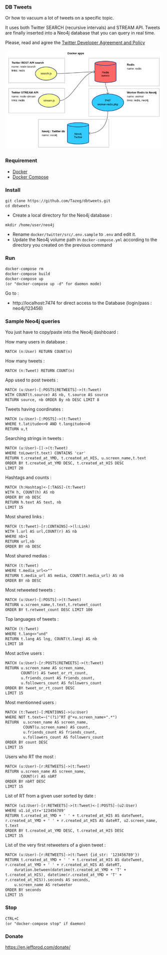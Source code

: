 ### DB Tweets

Or how to vacuum a lot of tweets on a specific topic.

It uses both Twitter SEARCH (recursive intervals) and STREAM API.
Tweets are finally inserted into a Neo4j database that you can query in real time.

Please, read and agree the [Twitter Developer Agreement and Policy](https://developer.twitter.com/en/developer-terms/agreement-and-policy.html)

![Schéma](dbtweets.png)

### Requirement

- [Docker](https://docs.docker.com/install/)
- [Docker Compose](https://docs.docker.com/compose/)

### Install

```
git clone https://github.com/Tazeg/dbtweets.git
cd dbtweets
```

- Create a local directory for the Neo4j database :

```
mkdir /home/user/neo4j
```

- Rename `docker/twitter/src/.env.sample` to `.env` and edit it.
- Update the Neo4j volume path in `docker-compose.yml` according to the directory you created on the previous command


### Run

```
docker-compose rm
docker-compose build
docker-compose up
(or "docker-compose up -d" for daemon mode)
```

Go to :

- http://localhost:7474 for direct access to the Database (login/pass : neo4j/123456)

### Sample Neo4j queries

You just have to copy/paste into the Neo4j dashboard :

How many users in database :
```
MATCH (n:User) RETURN COUNT(n)
```

How many tweets :
```
MATCH (n:Tweet) RETURN COUNT(n)
```

App used to post tweets :
```
MATCH (u:User)-[:POSTS|RETWEETS]->(t:Tweet) 
WITH COUNT(t.source) AS nb, t.source AS source 
RETURN source, nb ORDER By nb DESC LIMIT 8
```

Tweets having coordinates :
```
MATCH (u:User)-[:POSTS]->(t:Tweet) 
WHERE t.latitude<>0 AND t.longitude<>0 
RETURN u,t
```

Searching strings in tweets :
```
MATCH (u:User)-[]->(t:Tweet) 
WHERE toLower(t.text) CONTAINS 'car'
RETURN t.created_at_YMD, t.created_at_HIS, u.screen_name,t.text
ORDER BY t.created_at_YMD DESC, t.created_at_HIS DESC
LIMIT 20
```

Hashtags and counts :
```
MATCH (h:Hashtag)<-[:TAGS]-(t:Tweet) 
WITH h, COUNT(h) AS nb
ORDER BY nb DESC
RETURN h.text AS text, nb 
LIMIT 15
```

Most shared links :
```
MATCH (t:Tweet)-[r:CONTAINS]->(l:Link) 
WITH l.url AS url,COUNT(r) AS nb 
WHERE nb>1 
RETURN url,nb 
ORDER BY nb DESC
```

Most shared medias :
```
MATCH (t:Tweet) 
WHERE t.media_url<>"" 
RETURN t.media_url AS media, COUNT(t.media_url) AS nb 
ORDER BY nb DESC
```

Most retweeted tweets :
```
MATCH (u:User)-[:POSTS]->(t:Tweet) 
RETURN u.screen_name,t.text,t.retweet_count
ORDER BY t.retweet_count DESC LIMIT 100
```

Top languages of tweets :
```
MATCH (t:Tweet) 
WHERE t.lang<>"und" 
RETURN t.lang AS lng, COUNT(t.lang) AS nb 
LIMIT 10
```

Most active users :
```
MATCH (u:User)-[r:POSTS|RETWEETS]->(t:Tweet)
RETURN u.screen_name AS screen_name,
       COUNT(r) AS tweet_or_rt_count,
       u.friends_count AS friends_count,
       u.followers_count AS followers_count
ORDER BY tweet_or_rt_count DESC
LIMIT 15
```

Most mentionned users :
```
MATCH (t:Tweet)-[:MENTIONS]->(u:User)
WHERE NOT t.text=~("(?i)^RT @"+u.screen_name+".*")
RETURN  u.screen_name AS screen_name,
        COUNT(u.screen_name) AS count,
        u.friends_count AS friends_count,
        u.followers_count AS followers_count
ORDER BY count DESC
LIMIT 15
```

Users who RT the most :
```
MATCH (u:User)-[r:RETWEETS]->(t:Tweet)
RETURN u.screen_name AS screen_name,
       COUNT(r) AS nbRT
ORDER BY nbRT DESC       
LIMIT 15
```

List of RT from a given user sorted by date :
```
MATCH (u1:User)-[r:RETWEETS]->(t:Tweet)<-[:POSTS]-(u2:User)
WHERE u1.id_str='123456789' 
RETURN t.created_at_YMD + ' ' + t.created_at_HIS AS dateTweet, r.created_at_YMD + ' ' + r.created_at_HIS AS dateRT, u2.screen_name, t.text
ORDER BY t.created_at_YMD DESC, t.created_at_HIS DESC
LIMIT 15
```

List of the very first retweeters of a given tweet :
```
MATCH (u:User)-[r:RETWEETS]->(t:Tweet {id_str: '123456789'})
RETURN t.created_at_YMD + ' ' + t.created_at_HIS AS dateTweet, r.created_at_YMD + ' ' + r.created_at_HIS AS dateRT,
	duration.between(datetime(t.created_at_YMD + 'T' + t.created_at_HIS), datetime(r.created_at_YMD + 'T' + r.created_at_HIS)).seconds AS seconds,
	u.screen_name AS retweeter
ORDER BY seconds
LIMIT 15
```

### Stop

```
CTRL+C
(or "docker-compose stop" if daemon)
```

### Donate

https://en.jeffprod.com/donate/
